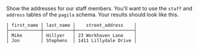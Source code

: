 
Show the addresses for our staff members. You'll want to use the `staff`
and `address` tables of the `pagila` schema.  Your results should look
like this.

```
│ first_name │ last_name │    street_address    │
├────────────┼───────────┼──────────────────────┤
│ Mike       │ Hillyer   │ 23 Workhaven Lane    │
│ Jon        │ Stephens  │ 1411 Lillydale Drive │
```